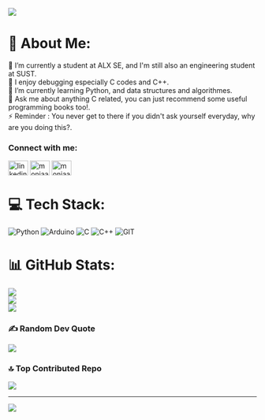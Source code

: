 ![](https://i.pinimg.com/originals/59/33/3d/59333d6f1b1f1b226ba59f35199db107.gif)

# 💫 About Me:
🔭 I’m currently a student at ALX SE, and I'm still also an engineering student at SUST.<br>👯 I enjoy debugging especially C codes and C++.<br>🌱 I’m currently learning Python, and data structures and algorithmes.<br>💬 Ask me about anything C related, you can just recommend some useful programming books too!.<br>⚡  Reminder : You never get to there if you didn't ask yourself everyday, why are you doing this?.


<h3 align="left">Connect with me:</h3>
<p align="left">
<a href="https://www.linkedin.com/in/omnia-ahmed-abd-algader-401426238" target="blank"><img align="center" src="https://raw.githubusercontent.com/rahuldkjain/github-profile-readme-generator/master/src/images/icons/Social/linked-in-alt.svg" alt="linkedin.com/in/omnia-ahmed-abd-algader-401426238" height="30" width="40" /></a>
<a href="https://twitter.com/moniaar_" target="blank"><img align="center" src="https://raw.githubusercontent.com/rahuldkjain/github-profile-readme-generator/master/src/images/icons/Social/twitter.svg" alt="moniaar_" height="30" width="40" /></a>
<a href="https://instagram.com/moniaar_" target="blank"><img align="center" src="https://raw.githubusercontent.com/rahuldkjain/github-profile-readme-generator/master/src/images/icons/Social/instagram.svg" alt="moniaar_" height="30" width="40" /></a>
</p>


# 💻 Tech Stack:
![Python](https://img.shields.io/badge/python-3670A0?style=flat-square&logo=python&logoColor=ffdd54) ![Arduino](https://img.shields.io/badge/-Arduino-00979D?style=flat-square&logo=Arduino&logoColor=white) ![C](https://img.shields.io/badge/c-%2300599C.svg?style=flat-square&logo=c&logoColor=white) ![C++](https://img.shields.io/badge/c++-%2300599C.svg?style=flat-square&logo=c%2B%2B&logoColor=white) ![GIT](https://img.shields.io/badge/Git-fc6d26?style=flat-square&logo=git&logoColor=white)
# 📊 GitHub Stats:
![](https://github-readme-stats.vercel.app/api?username=Moniaar&theme=dark&hide_border=true&include_all_commits=false&count_private=false)<br/>
![](https://github-readme-streak-stats.herokuapp.com/?user=Moniaar&theme=dark&hide_border=true)<br/>
![](https://github-readme-stats.vercel.app/api/top-langs/?username=Moniaar&theme=dark&hide_border=true&include_all_commits=false&count_private=false&layout=compact)

### ✍️ Random Dev Quote
![](https://quotes-github-readme.vercel.app/api?type=horizontal&theme=tokyonight)

### 🔝 Top Contributed Repo
![](https://github-contributor-stats.vercel.app/api?username=Moniaar&limit=5&theme=nord&combine_all_yearly_contributions=true)

---
[![](https://visitcount.itsvg.in/api?id=Moniaar&icon=9&color=6)](https://visitcount.itsvg.in)

